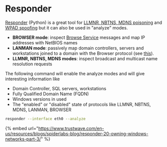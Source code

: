 # Responder

[Responder](https://github.com/SpiderLabs/Responder) \(Python\) is a great tool for [LLMNR, NBTNS, MDNS poisoning](../movement/coerced-authentications/llmnr-nbtns-mdns.md) and [WPAD spoofing](../movement/coerced-authentications/wpad-spoofing.md) but it can also be used in "analyze" modes.

* **BROWSER mode**: inspect [Browse Service](http://ubiqx.org/cifs/Browsing.html) messages and map IP addresses with NetBIOS names 
* **LANMAN mode**: passively map domain controllers, servers and workstations joined to a domain with the Browser protocol \(see [this](https://www.trustwave.com/en-us/resources/blogs/spiderlabs-blog/responder-20-owning-windows-networks-part-3/)\).
* **LLMNR, NBTNS, MDNS modes**: inspect broadcast and multicast name resolution requests

The following command will enable the analyze modes and will give interesting information like

* Domain Controller, SQL servers, workstations
* Fully Qualified Domain Name \(FQDN\)
* Windows versions in used
* The "enabled" or "disabled" state of protocols like LLMNR, NBTNS, MDNS, LANMAN, BROWSER

```bash
responder --interface eth0 --analyze
```

{% embed url="https://www.trustwave.com/en-us/resources/blogs/spiderlabs-blog/responder-20-owning-windows-networks-part-3/" %}

